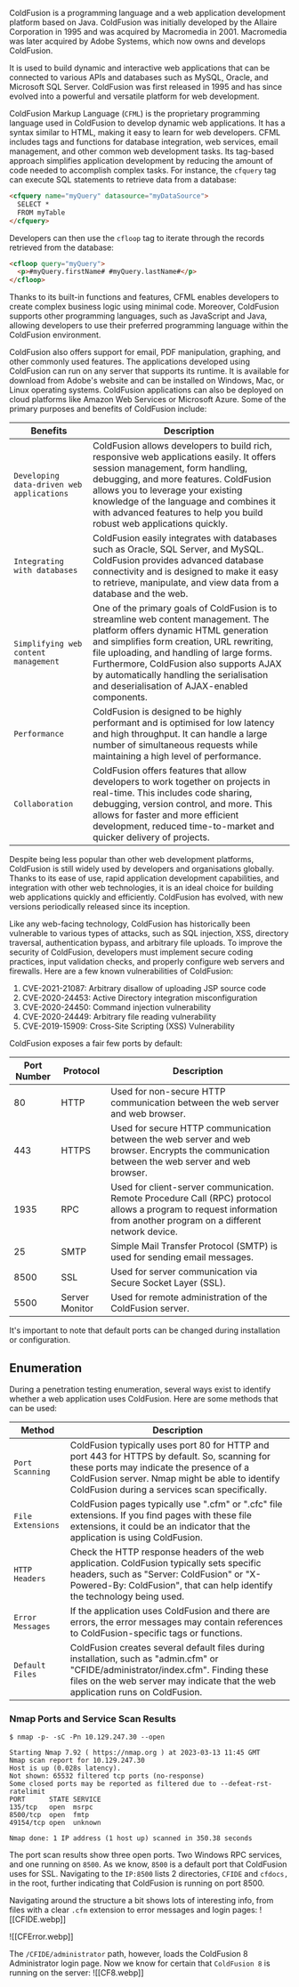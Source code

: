 ColdFusion is a programming language and a web application development platform based on Java. ColdFusion was initially developed by the Allaire Corporation in 1995 and was acquired by Macromedia in 2001. Macromedia was later acquired by Adobe Systems, which now owns and develops ColdFusion.

It is used to build dynamic and interactive web applications that can be connected to various APIs and databases such as MySQL, Oracle, and Microsoft SQL Server. ColdFusion was first released in 1995 and has since evolved into a powerful and versatile platform for web development.

ColdFusion Markup Language (`CFML`) is the proprietary programming language used in ColdFusion to develop dynamic web applications. It has a syntax similar to HTML, making it easy to learn for web developers. CFML includes tags and functions for database integration, web services, email management, and other common web development tasks. Its tag-based approach simplifies application development by reducing the amount of code needed to accomplish complex tasks. For instance, the `cfquery` tag can execute SQL statements to retrieve data from a database:
```html
<cfquery name="myQuery" datasource="myDataSource">
  SELECT *
  FROM myTable
</cfquery>
```

Developers can then use the `cfloop` tag to iterate through the records retrieved from the database:
```html
<cfloop query="myQuery">
  <p>#myQuery.firstName# #myQuery.lastName#</p>
</cfloop>
```

Thanks to its built-in functions and features, CFML enables developers to create complex business logic using minimal code. Moreover, ColdFusion supports other programming languages, such as JavaScript and Java, allowing developers to use their preferred programming language within the ColdFusion environment.

ColdFusion also offers support for email, PDF manipulation, graphing, and other commonly used features. The applications developed using ColdFusion can run on any server that supports its runtime. It is available for download from Adobe's website and can be installed on Windows, Mac, or Linux operating systems. ColdFusion applications can also be deployed on cloud platforms like Amazon Web Services or Microsoft Azure. Some of the primary purposes and benefits of ColdFusion include:

| **Benefits**                              | **Description**                                                                                                                                                                                                                                                                                                                                              |
| ----------------------------------------- | ------------------------------------------------------------------------------------------------------------------------------------------------------------------------------------------------------------------------------------------------------------------------------------------------------------------------------------------------------------ |
| `Developing data-driven web applications` | ColdFusion allows developers to build rich, responsive web applications easily. It offers session management, form handling, debugging, and more features. ColdFusion allows you to leverage your existing knowledge of the language and combines it with advanced features to help you build robust web applications quickly.                               |
| `Integrating with databases`              | ColdFusion easily integrates with databases such as Oracle, SQL Server, and MySQL. ColdFusion provides advanced database connectivity and is designed to make it easy to retrieve, manipulate, and view data from a database and the web.                                                                                                                    |
| `Simplifying web content management`      | One of the primary goals of ColdFusion is to streamline web content management. The platform offers dynamic HTML generation and simplifies form creation, URL rewriting, file uploading, and handling of large forms. Furthermore, ColdFusion also supports AJAX by automatically handling the serialisation and deserialisation of AJAX-enabled components. |
| `Performance`                             | ColdFusion is designed to be highly performant and is optimised for low latency and high throughput. It can handle a large number of simultaneous requests while maintaining a high level of performance.                                                                                                                                                    |
| `Collaboration`                           | ColdFusion offers features that allow developers to work together on projects in real-time. This includes code sharing, debugging, version control, and more. This allows for faster and more efficient development, reduced time-to-market and quicker delivery of projects.                                                                                |

Despite being less popular than other web development platforms, ColdFusion is still widely used by developers and organisations globally. Thanks to its ease of use, rapid application development capabilities, and integration with other web technologies, it is an ideal choice for building web applications quickly and efficiently. ColdFusion has evolved, with new versions periodically released since its inception.

Like any web-facing technology, ColdFusion has historically been vulnerable to various types of attacks, such as SQL injection, XSS, directory traversal, authentication bypass, and arbitrary file uploads. To improve the security of ColdFusion, developers must implement secure coding practices, input validation checks, and properly configure web servers and firewalls. Here are a few known vulnerabilities of ColdFusion:

1. CVE-2021-21087: Arbitrary disallow of uploading JSP source code
2. CVE-2020-24453: Active Directory integration misconfiguration
3. CVE-2020-24450: Command injection vulnerability
4. CVE-2020-24449: Arbitrary file reading vulnerability
5. CVE-2019-15909: Cross-Site Scripting (XSS) Vulnerability

ColdFusion exposes a fair few ports by default:

|Port Number|Protocol|Description|
|---|---|---|
|80|HTTP|Used for non-secure HTTP communication between the web server and web browser.|
|443|HTTPS|Used for secure HTTP communication between the web server and web browser. Encrypts the communication between the web server and web browser.|
|1935|RPC|Used for client-server communication. Remote Procedure Call (RPC) protocol allows a program to request information from another program on a different network device.|
|25|SMTP|Simple Mail Transfer Protocol (SMTP) is used for sending email messages.|
|8500|SSL|Used for server communication via Secure Socket Layer (SSL).|
|5500|Server Monitor|Used for remote administration of the ColdFusion server.|

It's important to note that default ports can be changed during installation or configuration.

## Enumeration

During a penetration testing enumeration, several ways exist to identify whether a web application uses ColdFusion. Here are some methods that can be used:

|**Method**|**Description**|
|---|---|
|`Port Scanning`|ColdFusion typically uses port 80 for HTTP and port 443 for HTTPS by default. So, scanning for these ports may indicate the presence of a ColdFusion server. Nmap might be able to identify ColdFusion during a services scan specifically.|
|`File Extensions`|ColdFusion pages typically use ".cfm" or ".cfc" file extensions. If you find pages with these file extensions, it could be an indicator that the application is using ColdFusion.|
|`HTTP Headers`|Check the HTTP response headers of the web application. ColdFusion typically sets specific headers, such as "Server: ColdFusion" or "X-Powered-By: ColdFusion", that can help identify the technology being used.|
|`Error Messages`|If the application uses ColdFusion and there are errors, the error messages may contain references to ColdFusion-specific tags or functions.|
|`Default Files`|ColdFusion creates several default files during installation, such as "admin.cfm" or "CFIDE/administrator/index.cfm". Finding these files on the web server may indicate that the web application runs on ColdFusion.|

### Nmap Ports and Service Scan Results
```shell-session
$ nmap -p- -sC -Pn 10.129.247.30 --open

Starting Nmap 7.92 ( https://nmap.org ) at 2023-03-13 11:45 GMT
Nmap scan report for 10.129.247.30
Host is up (0.028s latency).
Not shown: 65532 filtered tcp ports (no-response)
Some closed ports may be reported as filtered due to --defeat-rst-ratelimit
PORT      STATE SERVICE
135/tcp   open  msrpc
8500/tcp  open  fmtp
49154/tcp open  unknown

Nmap done: 1 IP address (1 host up) scanned in 350.38 seconds
```

The port scan results show three open ports. Two Windows RPC services, and one running on `8500`. As we know, `8500` is a default port that ColdFusion uses for SSL. Navigating to the `IP:8500` lists 2 directories, `CFIDE` and `cfdocs,` in the root, further indicating that ColdFusion is running on port 8500.

Navigating around the structure a bit shows lots of interesting info, from files with a clear `.cfm` extension to error messages and login pages:
![[CFIDE.webp]]

![[CFError.webp]]

The `/CFIDE/administrator` path, however, loads the ColdFusion 8 Administrator login page. Now we know for certain that `ColdFusion 8` is running on the server:
![[CF8.webp]]

